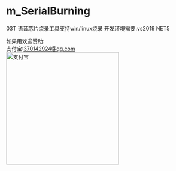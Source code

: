 # m_SerialBurning
03T 语音芯片烧录工具支持win/linux烧录
开发环境需要:vs2019 NET5

如果用欢迎赞助:</br>
支付宝:370142924@qq.com</br>
<img src="https://raw.githubusercontent.com/shouhujishu/m_SerialBurning/master/zfb.jpg" width="300"  alt="支付宝"/>

